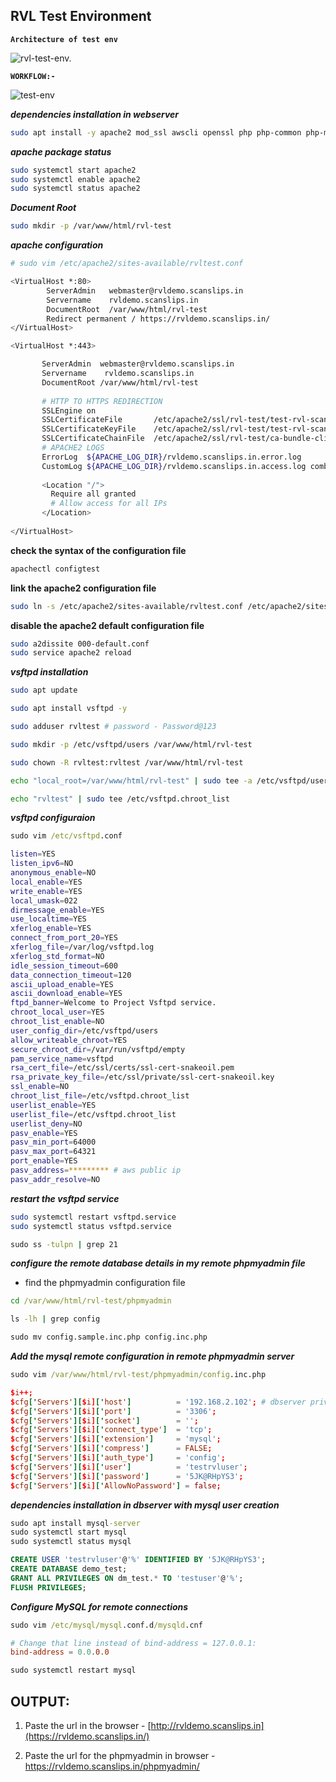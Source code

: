 ## RVL Test Environment

**`Architecture of test env`**

![rvl-test-env.](https://github.com/rcms-org/documentation/assets/91359308/399a9309-a25d-4af9-a7b5-3b677a8cccf7)

**`WORKFLOW:-`**

![test-env](https://github.com/rcms-org/documentation/assets/91359308/766edfa5-0757-4403-b67a-c626fb16ec9f)

_**dependencies installation in webserver**_
```sh
sudo apt install -y apache2 mod_ssl awscli openssl php php-common php-mbstring  php-xml php-mysqlnd php-gd php-mcrypt php-pdo  php-curl php-cli php-opcache php-zip wget unzip
```
**_apache package status_**
```sh
sudo systemctl start apache2
sudo systemctl enable apache2
sudo systemctl status apache2
```
**_Document Root_**
```sh
sudo mkdir -p /var/www/html/rvl-test
```
_**apache configuration**_
```sh
# sudo vim /etc/apache2/sites-available/rvltest.conf

<VirtualHost *:80>
        ServerAdmin   webmaster@rvldemo.scanslips.in
        Servername    rvldemo.scanslips.in
        DocumentRoot  /var/www/html/rvl-test
        Redirect permanent / https://rvldemo.scanslips.in/
</VirtualHost>                 

<VirtualHost *:443>

       ServerAdmin  webmaster@rvldemo.scanslips.in
       Servername    rvldemo.scanslips.in
       DocumentRoot /var/www/html/rvl-test
       
       # HTTP TO HTTPS REDIRECTION
       SSLEngine on
       SSLCertificateFile       /etc/apache2/ssl/rvl-test/test-rvl-scanslips-certificate.crt
       SSLCertificateKeyFile    /etc/apache2/ssl/rvl-test/test-rvl-scanslips-private.key
       SSLCertificateChainFile  /etc/apache2/ssl/rvl-test/ca-bundle-client.crt
       # APACHE2 LOGS
       ErrorLog  ${APACHE_LOG_DIR}/rvldemo.scanslips.in.error.log
       CustomLog ${APACHE_LOG_DIR}/rvldemo.scanslips.in.access.log combined
      
       <Location "/">
         Require all granted
         # Allow access for all IPs
       </Location>
       
</VirtualHost>
```
**check the syntax of the configuration file**
```sh
apachectl configtest
```
**link the apache2 configuration file**
```sh
sudo ln -s /etc/apache2/sites-available/rvltest.conf /etc/apache2/sites-enabled/
```
**disable the apache2 default configuration file**
```sh
sudo a2dissite 000-default.conf
sudo service apache2 reload
```
_**vsftpd installation**_
```sh
sudo apt update

sudo apt install vsftpd -y

sudo adduser rvltest # password - Password@123

sudo mkdir -p /etc/vsftpd/users /var/www/html/rvl-test

sudo chown -R rvltest:rvltest /var/www/html/rvl-test

echo "local_root=/var/www/html/rvl-test" | sudo tee -a /etc/vsftpd/users/rvltest

echo "rvltest" | sudo tee /etc/vsftpd.chroot_list
```
_**vsftpd configuraion**_

```cmd
sudo vim /etc/vsftpd.conf
```
```sh
listen=YES
listen_ipv6=NO
anonymous_enable=NO
local_enable=YES
write_enable=YES
local_umask=022
dirmessage_enable=YES
use_localtime=YES
xferlog_enable=YES
connect_from_port_20=YES
xferlog_file=/var/log/vsftpd.log
xferlog_std_format=NO
idle_session_timeout=600
data_connection_timeout=120
ascii_upload_enable=YES
ascii_download_enable=YES
ftpd_banner=Welcome to Project Vsftpd service.
chroot_local_user=YES
chroot_list_enable=NO
user_config_dir=/etc/vsftpd/users
allow_writeable_chroot=YES
secure_chroot_dir=/var/run/vsftpd/empty
pam_service_name=vsftpd
rsa_cert_file=/etc/ssl/certs/ssl-cert-snakeoil.pem
rsa_private_key_file=/etc/ssl/private/ssl-cert-snakeoil.key
ssl_enable=NO
chroot_list_file=/etc/vsftpd.chroot_list
userlist_enable=YES
userlist_file=/etc/vsftpd.chroot_list
userlist_deny=NO
pasv_enable=YES
pasv_min_port=64000
pasv_max_port=64321
port_enable=YES
pasv_address=********* # aws public ip
pasv_addr_resolve=NO
```
**_restart the vsftpd service_**
```sh
sudo systemctl restart vsftpd.service
sudo systemctl status vsftpd.service
```
```cmd
sudo ss -tulpn | grep 21
```
_**configure the remote database details in my remote phpmyadmin file**_

* find the phpmyadmin configuration file
```cmd
cd /var/www/html/rvl-test/phpmyadmin
```
```cmd
ls -lh | grep config
```
```cmd
sudo mv config.sample.inc.php config.inc.php
```
**_Add the mysql remote configuration in remote phpmyadmin server_**

```cmd
sudo vim /var/www/html/rvl-test/phpmyadmin/config.inc.php
```

```conf
$i++;
$cfg['Servers'][$i]['host']          = '192.168.2.102'; # dbserver private ip
$cfg['Servers'][$i]['port']          = '3306';
$cfg['Servers'][$i]['socket']        = '';
$cfg['Servers'][$i]['connect_type']  = 'tcp';
$cfg['Servers'][$i]['extension']     = 'mysql';
$cfg['Servers'][$i]['compress']      = FALSE;
$cfg['Servers'][$i]['auth_type']     = 'config';
$cfg['Servers'][$i]['user']          = 'testrvluser';
$cfg['Servers'][$i]['password']      = '5JK@RHpYS3';
$cfg['Servers'][$i]['AllowNoPassword'] = false;
```

_**dependencies installation in dbserver with mysql user creation**_

```cmd
sudo apt install mysql-server
sudo systemctl start mysql
sudo systemctl status mysql
```
```sql
CREATE USER 'testrvluser'@'%' IDENTIFIED BY '5JK@RHpYS3';
CREATE DATABASE demo_test;
GRANT ALL PRIVILEGES ON dm_test.* TO 'testuser'@'%';
FLUSH PRIVILEGES;
```

_**Configure MySQL for remote connections**_

```cmd
sudo vim /etc/mysql/mysql.conf.d/mysqld.cnf
```
```conf
# Change that line instead of bind-address = 127.0.0.1:
bind-address = 0.0.0.0
```
```sql
sudo systemctl restart mysql
```
## OUTPUT:

1. Paste the url in the browser - [http://rvldemo.scanslips.in](https://rvldemo.scanslips.in/)

2. Paste the url for the phpmyadmin in browser - https://rvldemo.scanslips.in/phpmyadmin/
